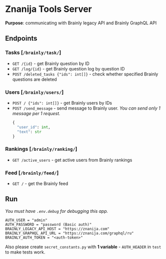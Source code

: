 # Znanija Tools Server

**Purpose**: communicating with Brainly legacy API and Brainly GraphQL API

## Endpoints
### Tasks [`/brainly/task/`]
* `GET /{id}` - get Brainly question by ID
* `GET /log/{id}` - get Brainly question log by question ID
* `POST /deleted_tasks {"ids": int[]}` - check whether specified Brainly questions are deleted

### Users [`/brainly/users/`]
* `POST / {"ids": int[]}` - get Brainly users by IDs
* `POST /send_message` - send message to Brainly user. *You can send only 1 message per 1 request.*
  ```py
  {
    "user_id": int,
    "text": str
  }
  ```

### Rankings [`/brainly/ranking/`]
* `GET /active_users` - get active users from Brainly rankings

### Feed [`/brainly/feed/`]
* `GET /` - get the Brainly feed

## Run

*You must have `.env.debug` for debugging this app.*
```env
AUTH_USER = "admin"
AUTH_PASSWORD = "password (Basic auth)"
BRAINLY_LEGACY_API_HOST = "https://znanija.com"
BRAINLY_GRAPHQL_API_URL = "https://znanija.com/graphql/ru"
BRAINLY_AUTH_TOKEN = "<auth-token>"
```
Also please create `secret_constants.py` with **1 variable** - `AUTH_HEADER` in `test` to make tests work.